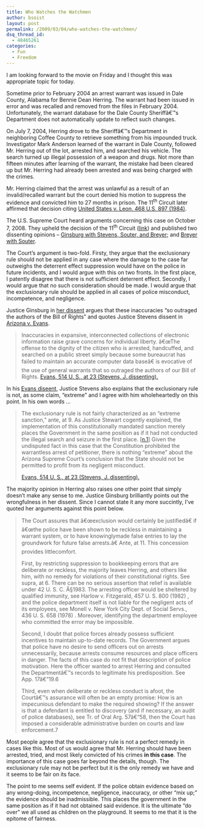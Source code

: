 ```yaml
---
title: Who Watches the Watchmen
author: bsoist
layout: post
permalink: /2009/03/04/who-watches-the-watchmen/
dsq_thread_id:
  - 48465261
categories:
  - Fun
  - Freedom
---
```

I am looking forward to the movie on Friday and I thought this was appropriate topic for today.

Sometime prior to February 2004 an arrest warrant was issued in Dale County, Alabama for Bennie Dean Herring. The warrant had been issued in error and was recalled and removed from the files in February 2004. Unfortunately, the warrant database for the Dale County Sheriffâ€™s Department does not automatically update to reflect such changes.

On July 7, 2004, Herring drove to the Sheriffâ€™s Department in neighboring Coffee County to retrieve something from his impounded truck. Investigator Mark Anderson learned of the warrant in Dale County, followed Mr. Herring out of the lot, arrested him, and searched his vehicle. The search turned up illegal possession of a weapon and drugs. Not more than fifteen minutes after learning of the warrant, the mistake had been cleared up but Mr. Herring had already been arrested and was being charged with the crimes.

Mr. Herring claimed that the arrest was unlawful as a result of an invalid/recalled warrant but the court denied his motion to suppress the evidence and convicted him to 27 months in prison. The 11<sup>th</sup> Circuit later affirmed that decision citing [United States v. Leon, 468 U.S. 897 (1984)][1].

The U.S. Supreme Court heard arguments concerning this case on October 7, 2008. They upheld the decision of the 11<sup>th</sup> Circuit ([link][2]) and published two dissenting opinions &#8211; [Ginsburg with Stevens, Souter, and Breyer][3]; and [Breyer with Souter][4].

The Court&#8217;s argument is two-fold. Firsty, they argue that the exclusionary rule should not be applied in any case where the damage to the case far outweighs the deterrent effect suppression would have on the police in future incidents, and I would argue with this on two fronts. In the first place, I patently disagree that there is not sufficient deterrent effect. Secondly, I would argue that no such consideration should be made. I would argue that the exclusionary rule should be applied in all cases of police misconduct, incompetence, and negligence. 

Justice Ginsburg in [her dissent][3] argues that these inaccuracies &#8220;so outraged the authors of the Bill of Rights&#8221; and quotes Justice Stevens dissent in [Arizona v. Evans][5].

> Inaccuracies in expansive, interconnected collections of electronic information raise grave concerns for individual liberty. â€œThe offense to the dignity of the citizen who is arrested, handcuffed, and searched on a public street simply because some bureaucrat has failed to maintain an accurate computer data baseâ€ is evocative of the use of general warrants that so outraged the authors of our Bill of Rights. [Evans, 514 U. S., at 23 (Stevens, J.,dissenting).][6] 

In his [Evans diseent][6], Justice Stevens also explains that the exclusionary rule is not, as some claim, &#8220;extreme&#8221; and I agree with him wholeheartedly on this point. In his own words &#8230;

> The exclusionary rule is not fairly characterized as an &#8220;extreme sanction,&#8221; ante, at 9. As Justice Stewart cogently explained, the implementation of this constitutionally mandated sanction merely places the Government in the same position as if it had not conducted the illegal search and seizure in the first place. [[n.1][7]] Given the undisputed fact in this case that the Constitution prohibited the warrantless arrest of petitioner, there is nothing &#8220;extreme&#8221; about the Arizona Supreme Court&#8217;s conclusion that the State should not be permitted to profit from its negligent misconduct.  
>   
> [Evans, 514 U. S., at 23 (Stevens, J.,dissenting).][6] 

The majority opinion in Herring also raises one other point that simply doesn&#8217;t make any sense to me. Justice Ginsburg brilliantly points out the wrongfulness in her dissent. Since I cannot state it any more succintly, I&#8217;ve quoted her arguments against this point below.

> The Court assures that â€œexclusion would certainly be justifiedâ€ if â€œthe police have been shown to be reckless in maintaining a warrant system, or to have knowinglymade false entries to lay the groundwork for future false arrests.â€ Ante, at 11. This concession provides littlecomfort.
> 
> First, by restricting suppression to bookkeeping errors that are deliberate or reckless, the majority leaves Herring, and others like him, with no remedy for violations of their constitutional rights. See supra, at 6. There can be no serious assertion that relief is available under 42 U. S. C. Â§1983. The arresting officer would be sheltered by qualified immunity, see Harlow v. Fitzgerald, 457 U. S. 800 (1982) , and the police department itself is not liable for the negligent acts of its employees, see Monell v. New York City Dept. of Social Servs., 436 U. S. 658 (1978) . Moreover, identifying the department employee who committed the error may be impossible.
> 
> Second, I doubt that police forces already possess sufficient incentives to maintain up-to-date records. The Government argues that police have no desire to send officers out on arrests unnecessarily, because arrests consume resources and place officers in danger. The facts of this case do not fit that description of police motivation. Here the officer wanted to arrest Herring and consulted the Departmentâ€™s records to legitimate his predisposition. See App. 17â€“19.6
> 
> Third, even when deliberate or reckless conduct is afoot, the Courtâ€™s assurance will often be an empty promise: How is an impecunious defendant to make the required showing? If the answer is that a defendant is entitled to discovery (and if necessary, an audit of police databases), see Tr. of Oral Arg. 57â€“58, then the Court has imposed a considerable administrative burden on courts and law enforcement.7 

Most people agree that the exclusionary rule is not a perfect remedy in cases like this. Most of us would agree that Mr. Herring should have been arrested, tried, and most likely convicted of his crimes **in this case**. The importance of this case goes far beyond the details, though. The exclusionary rule may not be perfect but it is the only remedy we have and it seems to be fair on its face. 

The point to me seems self evident. If the police obtain evidence based on any wrong-doing, incompetence, negligence, inaccuracy, or other &#8220;mix up;&#8221; the evidence should be inadmissible. This places the government in the same position as if it had not obtained said evidence. It is the ultimate &#8220;do over&#8221; we all used as children on the playground. It seems to me that it is the epitome of fairness.

 [1]: http://supreme.justia.com/us/468/897/case.html
 [2]: http://www.law.cornell.edu/supct/html/07-513.ZO.html
 [3]: http://www.law.cornell.edu/supct/html/07-513.ZD.html
 [4]: http://www.law.cornell.edu/supct/html/07-513.ZD1.html
 [5]: http://www.law.cornell.edu/supct/html/93-1660.ZO.html
 [6]: http://www.law.cornell.edu/supct/html/93-1660.ZD.html
 [7]: http://www.law.cornell.edu/supct/html/93-1660.ZD.html#FN1
